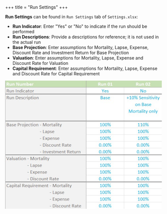 +++
title = "Run Settings"
+++

**Run Settings** can be found in `Run Settings` tab of `Settings.xlsx`:
   - **Run Indicator**: Enter "Yes" or "No" to indicate if the run should be performed
   - **Run Descriptions**: Provide a descriptions for reference; it is not used in the actual run
   - **Base Projection**: Enter assumptions for Mortality, Lapse, Expense, Discount Rate and Investment Return for Base Projection
   - **Valuation**: Enter assumptions for Mortality, Lapse, Expense and Discount Rate for Valuation
   - **Capital Requirement**: Enter assumptions for Mortality, Lapse, Expense and Discount Rate for Capital Requirement

![Graph Description](/assets/run_settings.jpg)

